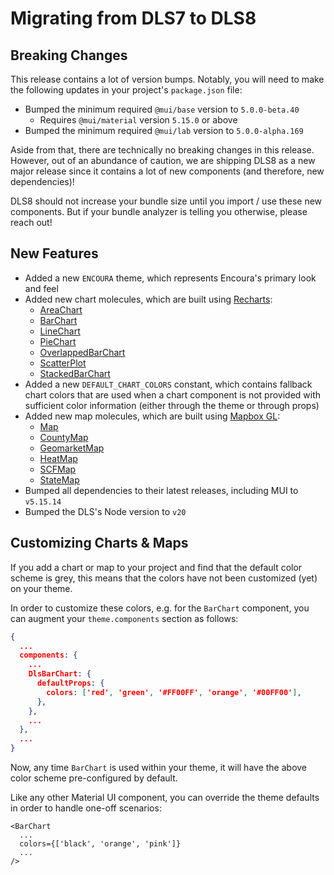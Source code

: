 # Migrating from DLS7 to DLS8

## Breaking Changes

This release contains a lot of version bumps. Notably, you will need to
make the following updates in your project's `package.json` file:

* Bumped the minimum required `@mui/base` version to `5.0.0-beta.40`
  * Requires `@mui/material` version `5.15.0` or above
* Bumped the minimum required `@mui/lab` version to `5.0.0-alpha.169`

Aside from that, there are technically no breaking changes in this release.
However, out of an abundance of caution, we are shipping DLS8 as a new major
release since it contains a lot of new components (and therefore,
new dependencies)!

DLS8 should not increase your bundle size until you import / use these new
components. But if your bundle analyzer is telling you otherwise, please reach
out!

## New Features

* Added a new `ENCOURA` theme, which represents Encoura's primary look and feel
* Added new chart molecules, which are built using
[Recharts](https://recharts.org/):
  * [AreaChart](/docs/molecules-charts-areachart--documentation)
  * [BarChart](/docs/molecules-charts-barchart--documentation)
  * [LineChart](/docs/molecules-charts-linechart--documentation)
  * [PieChart](/docs/molecules-charts-piechart--documentation)
  * [OverlappedBarChart](/docs/molecules-charts-overlappedbarchart--documentation)
  * [ScatterPlot](/docs/molecules-charts-scatterplot--documentation)
  * [StackedBarChart](/docs/molecules-charts-stackedbarchart--documentation)
* Added a new `DEFAULT_CHART_COLORS` constant, which contains fallback chart
colors that are used when a chart component is not provided with sufficient
color information (either through the theme or through props)
* Added new map molecules, which are built using
[Mapbox GL](https://docs.mapbox.com/mapbox-gl-js/guides):
  * [Map](/docs/molecules-maps-map--documentation)
  * [CountyMap](/docs/molecules-maps-countymap--documentation)
  * [GeomarketMap](/docs/molecules-maps-geomarketmap--documentation)
  * [HeatMap](/docs/molecules-maps-heatmap--documentation)
  * [SCFMap](/docs/molecules-maps-scfmap--documentation)
  * [StateMap](/docs/molecules-maps-statemap--documentation)
* Bumped all dependencies to their latest releases, including MUI to `v5.15.14`
* Bumped the DLS's Node version to `v20`

## Customizing Charts & Maps

If you add a chart or map to your project and find that the default color scheme
is grey, this means that the colors have not been customized (yet)
on your theme.

In order to customize these colors, e.g. for the `BarChart` component, you can
augment your `theme.components` section as follows:

```json
{
  ...
  components: {
    ...
    DlsBarChart: {
      defaultProps: {
        colors: ['red', 'green', '#FF00FF', 'orange', '#00FF00'],
      },
    },
    ...
  },
  ...
}
```

Now, any time `BarChart` is used within your theme, it will have the above
color scheme pre-configured by default.

Like any other Material UI component, you can override the theme defaults in
order to handle one-off scenarios:

```tsx
<BarChart
  ...
  colors={['black', 'orange', 'pink']}
  ...
/>
```
